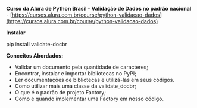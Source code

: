 **Curso da Alura de Python Brasil - Validação de Dados no padrão nacional** - [https://cursos.alura.com.br/course/python-validacao-dados](https://cursos.alura.com.br/course/python-validacao-dados)

**Instalar**

pip install validate-docbr

**Conceitos Abordados:**
- Validar um documento pela quantidade de caracteres;
- Encontrar, instalar e importar bibliotecas no PyPI;
- Ler documentações de bibliotecas e utilizá-las em seus códigos.
- Como utilizar mais uma classe da validate_docbr;
- O que é o padrão de projeto Factory;
- Como e quando implementar uma Factory em nosso código.
